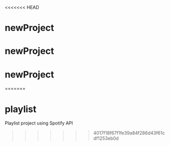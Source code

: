 <<<<<<< HEAD
# newProject
# newProject
# newProject
=======
# playlist
Playlist project using Spotify API
>>>>>>> 4017f18f67f1fe39a84f286d43f61cdf1253eb0d
